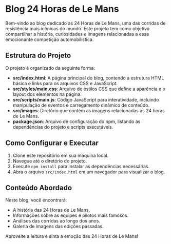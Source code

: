 # Blog 24 Horas de Le Mans

Bem-vindo ao blog dedicado às 24 Horas de Le Mans, uma das corridas de resistência mais icônicas do mundo. Este projeto tem como objetivo compartilhar a história, curiosidades e imagens relacionadas a essa emocionante competição automobilística.

## Estrutura do Projeto

O projeto é organizado da seguinte forma:

- **src/index.html**: A página principal do blog, contendo a estrutura HTML básica e links para os arquivos CSS e JavaScript.
- **src/styles/main.css**: Arquivo de estilos CSS que define a aparência e o layout dos elementos na página.
- **src/scripts/main.js**: Código JavaScript para interatividade, incluindo manipulação de eventos e carregamento dinâmico de conteúdo.
- **src/images**: Diretório que contém as imagens relacionadas às 24 horas de Le Mans.
- **package.json**: Arquivo de configuração do npm, listando as dependências do projeto e scripts executáveis.

## Como Configurar e Executar

1. Clone este repositório em sua máquina local.
2. Navegue até o diretório do projeto.
3. Execute `npm install` para instalar as dependências necessárias.
4. Abra o arquivo `src/index.html` em um navegador para visualizar o blog.

## Conteúdo Abordado

Neste blog, você encontrará:

- A história das 24 Horas de Le Mans.
- Informações sobre as equipes e pilotos mais famosos.
- Análises das corridas ao longo dos anos.
- Galeria de imagens das edições passadas.

Aproveite a leitura e sinta a emoção das 24 Horas de Le Mans!